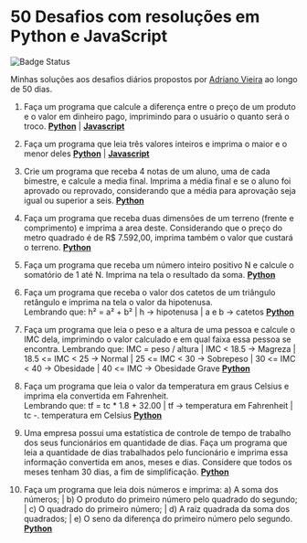 # 50 Desafios com resoluções em Python e JavaScript

![Badge Status](https://img.shields.io/static/v1?label=status&message=em%20desenvolvimento&color=yellow)

Minhas soluções aos desafios diários propostos por <a href="https://www.linkedin.com/in/adrianocvieira/">Adriano Vieira</a> ao longo de 50 dias.

1. Faça um programa que calcule a diferença entre o preço de um produto e o valor em dinheiro pago, imprimindo para o usuário o quanto será o troco. <b><a href="https://github.com/brunoesm07/desafio-50dias-python/blob/main/Desafio%201.py">Python</a></b> | <b><a href="https://github.com/brunoesm07/desafio-50dias/blob/main/Resoluções_Python/Desafio%201.js">Javascript</a></b> 

2. Faça um programa que leia três valores inteiros e imprima o maior e o menor deles <b><a href="https://github.com/brunoesm07/desafio-50dias-python/blob/main/Desafio%202.py"> Python</a></b>  | <b><a href="https://github.com/brunoesm07/desafio-50dias/blob/main/Desafio%202.js">Javascript</a></b> 

3. Crie um programa que receba 4 notas de um aluno, uma de cada bimestre, e calcule a media final. Imprima a média final e se o aluno foi aprovado ou reprovado, considerando que a média para aprovação seja igual ou superior a seis. <b><a href="https://github.com/brunoesm07/desafio-50dias-python/blob/main/Desafio%203.py"> Python</a></b>

4. Faça um programa que receba duas dimensões de um terreno (frente e comprimento) e imprima a area deste. Considerando que o preço do metro quadrado é de R$ 7.592,00, imprima também o valor que custará o terreno. <b><a href="https://github.com/brunoesm07/desafio-50dias-python/blob/main/Desafio%204.py"> Python</a></b>

5. Faça um programa que receba um número inteiro positivo N e calcule o somatório de 1 até N. Imprima na tela o resultado da soma. <b><a href="https://github.com/brunoesm07/desafio-50dias-python/blob/main/Desafio%205.py"> Python</a></b>

6. Faça um programa que receba o valor dos catetos de um triângulo retângulo e imprima na tela o valor da hipotenusa. 
</br>Lembrando que: h² = a² + b² | h -> hipotenusa | a e b -> catetos <b><a href="https://github.com/brunoesm07/desafio-50dias/blob/main/Desafio%206.py"> Python</a></b>

7. Faça um programa que leia o peso e a altura de uma pessoa e calcule o IMC dela, imprimindo o valor calculado e em qual faixa essa pessoa se encontra. Lembrando que: IMC = peso / altura | IMC < 18.5 -> Magreza | 18.5 <= IMC < 25 -> Normal | 25 <= IMC < 30 -> Sobrepeso | 30 <= IMC < 40 -> Obesidade | 40 <= IMC -> Obesidade Grave <b><a href="https://github.com/brunoesm07/desafio-50dias/blob/main/Desafio7.py"> Python</a></b>

8. Faça um programa que leia o valor da temperatura em graus Celsius e imprima ela convertida em Fahrenheit. </br> Lembrando que: tf = tc * 1.8 + 32.00 | tf -> temperatura em Fahrenheit | tc -. temperatura em Celsius <b><a href="https://github.com/brunoesm07/desafio-50dias/blob/main/Desafio8.py"> Python</a></b>

9. Uma empresa possui uma estatística de controle de tempo de trabalho dos seus funcionários em quantidade de dias.
Faça um programa que leia a quantidade de dias trabalhados pelo funcionário e imprima essa informação convertida em anos, meses e dias. 
Considere que todos os meses tenham 30 dias, a fim de simplificação. <b><a href="https://github.com/brunoesm07/desafio-50dias/blob/main/Desafio9.py"> Python</a></b>

10. Faça um programa que leia dois números e imprima: a) A soma dos números; | b) O produto do primeiro número pelo quadrado do segundo; | c) O quadrado do primeiro número; | d) A raiz quadrada da soma dos quadrados; | e) O seno da diferença do primeiro número pelo segundo. <b><a href="https://github.com/brunoesm07/desafio-50dias/blob/main/Desafio10.py"> Python</a></b>

